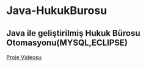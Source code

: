 # Java-HukukBurosu
## Java ile geliştirilmiş Hukuk Bürosu Otomasyonu(MYSQL,ECLIPSE)
 
[Proje Videosu](https://youtu.be/p9I124gUud8) 
